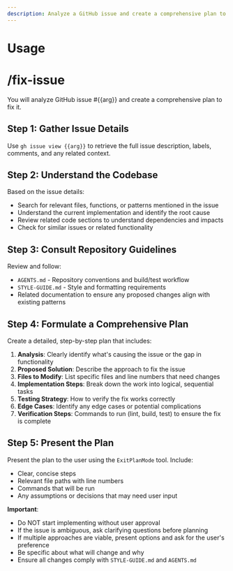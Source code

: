 ```yaml
---
description: Analyze a GitHub issue and create a comprehensive plan to fix it
---
```


# Usage
# /fix-issue <issue-number>

You will analyze GitHub issue #{{arg}} and create a comprehensive plan to fix it.

## Step 1: Gather Issue Details

Use `gh issue view {{arg}}` to retrieve the full issue description, labels, comments, and any related context.

## Step 2: Understand the Codebase

Based on the issue details:
- Search for relevant files, functions, or patterns mentioned in the issue
- Understand the current implementation and identify the root cause
- Review related code sections to understand dependencies and impacts
- Check for similar issues or related functionality

## Step 3: Consult Repository Guidelines

Review and follow:
- `AGENTS.md` - Repository conventions and build/test workflow
- `STYLE-GUIDE.md` - Style and formatting requirements
- Related documentation to ensure any proposed changes align with existing patterns

## Step 4: Formulate a Comprehensive Plan

Create a detailed, step-by-step plan that includes:

1. **Analysis**: Clearly identify what's causing the issue or the gap in functionality
1. **Proposed Solution**: Describe the approach to fix the issue
1. **Files to Modify**: List specific files and line numbers that need changes
1. **Implementation Steps**: Break down the work into logical, sequential tasks
1. **Testing Strategy**: How to verify the fix works correctly
1. **Edge Cases**: Identify any edge cases or potential complications
1. **Verification Steps**: Commands to run (lint, build, test) to ensure the fix is complete

## Step 5: Present the Plan

Present the plan to the user using the `ExitPlanMode` tool. Include:
- Clear, concise steps
- Relevant file paths with line numbers
- Commands that will be run
- Any assumptions or decisions that may need user input

**Important**:
- Do NOT start implementing without user approval
- If the issue is ambiguous, ask clarifying questions before planning
- If multiple approaches are viable, present options and ask for the user's preference
- Be specific about what will change and why
- Ensure all changes comply with `STYLE-GUIDE.md` and `AGENTS.md`
